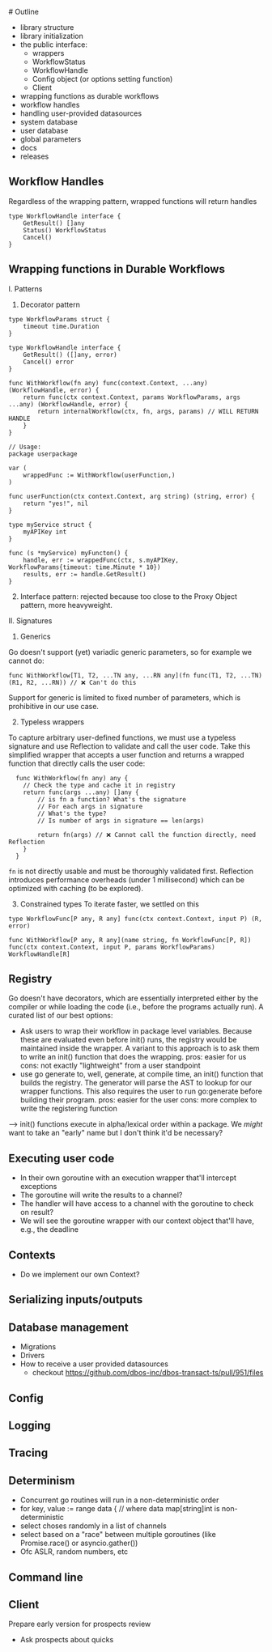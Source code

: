 # Outline
- library structure
- library initialization
- the public interface:
    * wrappers
    * WorkflowStatus
    * WorkflowHandle
    * Config object (or options setting function)
    * Client
- wrapping functions as durable workflows
- workflow handles
- handling user-provided datasources
- system database
- user database
- global parameters
- docs
- releases

Workflow Handles
---
Regardless of the wrapping pattern, wrapped functions will return handles

```golang
type WorkflowHandle interface {
    GetResult() []any
    Status() WorkflowStatus
    Cancel()
}
```

Wrapping functions in Durable Workflows
---

I. Patterns

1. Decorator pattern

```golang
type WorkflowParams struct {
    timeout time.Duration
}

type WorkflowHandle interface {
    GetResult() ([]any, error)
    Cancel() error
}

func WithWorkflow(fn any) func(context.Context, ...any) (WorkflowHandle, error) {
    return func(ctx context.Context, params WorkflowParams, args ...any) (WorkflowHandle, error) {
        return internalWorkflow(ctx, fn, args, params) // WILL RETURN HANDLE
    }
}

// Usage:
package userpackage

var (
    wrappedFunc := WithWorkflow(userFunction,)
)

func userFunction(ctx context.Context, arg string) (string, error) {
    return "yes!", nil
}

type myService struct {
    myAPIKey int
}

func (s *myService) myFuncton() {
    handle, err := wrappedFunc(ctx, s.myAPIKey, WorkflowParams{timeout: time.Minute * 10})
    results, err := handle.GetResult()
}
```

2. Interface pattern: rejected because too close to the Proxy Object pattern, more heavyweight.

II. Signatures

1. Generics

Go doesn't support (yet) variadic generic parameters, so for example we cannot do:
```golang
func WithWorkflow[T1, T2, ...TN any, ...RN any](fn func(T1, T2, ...TN) (R1, R2, ...RN)) // ❌ Can't do this
```
Support for generic is limited to fixed number of parameters, which is prohibitive in our use case.

2. Typeless wrappers

To capture arbitrary user-defined functions, we must use a typeless signature and use Reflection to validate and call the user code. Take this simplified wrapper that accepts a user function and returns a wrapped function that directly calls the user code:

```golang
  func WithWorkflow(fn any) any {
    // Check the type and cache it in registry
    return func(args ...any) []any {
        // is fn a function? What's the signature
        // For each args in signature
        // What's the type?
        // Is number of args in signature == len(args)

        return fn(args) // ❌ Cannot call the function directly, need Reflection
    }
  }
```

`fn` is not directly usable and must be thoroughly validated first. Reflection introduces performance overheads (under 1 millisecond) which can be optimized with caching (to be explored).

3. Constrained types
To iterate faster, we settled on this

```golang
type WorkflowFunc[P any, R any] func(ctx context.Context, input P) (R, error)

func WithWorkflow[P any, R any](name string, fn WorkflowFunc[P, R]) func(ctx context.Context, input P, params WorkflowParams) WorkflowHandle[R]
```

Registry
---

Go doesn't have decorators, which are essentially interpreted either by the compiler or while loading the code (i.e., before the programs actually run). A curated list of our best options:
- Ask users to wrap their workflow in package level variables. Because these are evaluated even before init() runs, the registry would be maintained inside the wrapper. A variant to this approach is to ask them to write an init() function that does the wrapping.
    pros: easier for us
    cons: not exactly "lightweight" from a user standpoint
- use go generate to, well, generate, at compile time, an init() function that builds the registry. The generator will parse the AST to lookup for our wrapper functions. This also requires the user to run go:generate before building their program.
    pros: easier for the user
    cons: more complex to write the registering function

--> init() functions execute in alpha/lexical order within a package. We *might* want to take an "early" name but I don't think it'd be necessary?

Executing user code
---
- In their own goroutine with an execution wrapper that'll intercept exceptions
- The goroutine will write the results to a channel?
- The handler will have access to a channel with the goroutine to check on result?
- We will see the goroutine wrapper with our context object that'll have, e.g., the deadline


Contexts
---
- Do we implement our own Context?

Serializing inputs/outputs
---

Database management
---
- Migrations
- Drivers
- How to receive a user provided datasources
    * checkout https://github.com/dbos-inc/dbos-transact-ts/pull/951/files

Config
---

Logging
---

Tracing
---

Determinism
---
- Concurrent go routines will run in a non-deterministic order
- 	for key, value := range data { // where data map[string]int is non-deterministic
- select choses randomly in a list of channels
- select based on a "race" between multiple goroutines (like Promise.race() or asyncio.gather())
- Ofc ASLR, random numbers, etc


Command line
---

Client
---


Prepare early version for prospects review
- Ask prospects about quicks